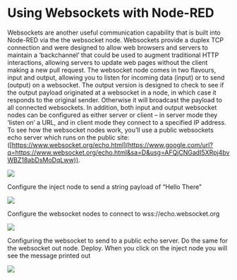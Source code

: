 # Using Websockets with Node-RED
 Websockets are another useful communication capability that is built into Node-RED via the the websocket node. Websockets provide a duplex TCP connection and were designed to allow web browsers and servers to maintain a ‘backchannel’ that could be used to augment traditional HTTP interactions, allowing servers to update web pages without the client making a new pull request.
The websocket node comes in two flavours, input and output, allowing you to listen for incoming data (input) or to send (output) on a websocket. The output version is designed to check to see if the output payload originated at a websocket in a node, in which case it responds to the original sender. Otherwise it will broadcast the payload to all connected websockets.
In addition, both input and output websocket nodes can be configured as either server or client – in server mode they ‘listen on’ a URL, and in client mode they connect to a specified IP address.
To see how the websocket nodes work, you’ll use a public websockets echo server which runs on the public site: ([https://www.websocket.org/echo.html](https://www.google.com/url?q=https://www.websocket.org/echo.html&sa=D&usg=AFQjCNGadI5XRpj4bvWBZ18abDsMoDqLww)).

![](http://noderedguide.com/wp-content/uploads/2015/11/Node-RED-Lecture-3-Basic-nodes-and-flows-17.jpg)


 Configure the inject node to send a string payload of “Hello There” 

![](http://noderedguide.com/wp-content/uploads/2015/11/Node-RED-Lecture-3-Basic-nodes-and-flows-18.jpg)


 Configure the websocket nodes to connect to wss://echo.websocket.org 

![](http://noderedguide.com/wp-content/uploads/2015/11/Node-RED-Lecture-3-Basic-nodes-and-flows-19.jpg)


  Configuring the websocket to send to a public echo server. Do the same for the websocket out node.
 Deploy. When you click on the inject node you will see the message printed out 

![](http://noderedguide.com/wp-content/uploads/2015/11/Node-RED-Lecture-3-Basic-nodes-and-flows-20.jpg)



